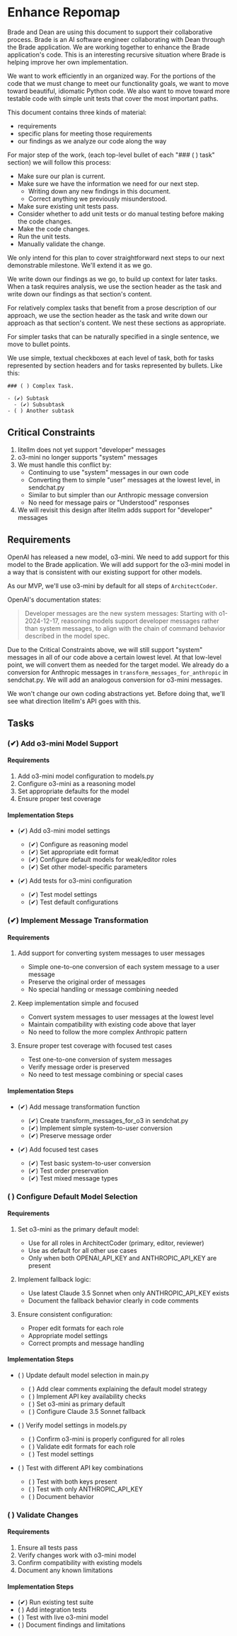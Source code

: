 # Enhance Repomap

Brade and Dean are using this document to support their collaborative process. Brade is an AI software engineer collaborating with Dean through the Brade application. We are working together to enhance the Brade application's code. This is an interesting recursive situation where Brade is helping improve her own implementation.

We want to work efficiently in an organized way. For the portions of the code that we must change to meet our functionality goals, we want to move toward beautiful, idiomatic Python code. We also want to move toward more testable code with simple unit tests that cover the most important paths.

This document contains three kinds of material:

- requirements
- specific plans for meeting those requirements
- our findings as we analyze our code along the way

For major step of the work, (each top-level bullet of each "### ( ) task" section) we will follow this process:

- Make sure our plan is current.
- Make sure we have the information we need for our next step.
  - Writing down any new findings in this document.
  - Correct anything we previously misunderstood.
- Make sure existing unit tests pass.
- Consider whether to add unit tests or do manual testing before making the code changes.
- Make the code changes.
- Run the unit tests.
- Manually validate the change.

We only intend for this plan to cover straightforward next steps to our next demonstrable milestone. We'll extend it as we go.

We write down our findings as we go, to build up context for later tasks. When a task requires analysis, we use the section header as the task and write down our findings as that section's content.

For relatively complex tasks that benefit from a prose description of our approach, we use the section header as the task and write down our approach as that section's content. We nest these sections as appropriate.

For simpler tasks that can be naturally specified in a single sentence, we move to bullet points.

We use simple, textual checkboxes at each level of task, both for tasks represented by section headers and for tasks represented by bullets. Like this:

```
### ( ) Complex Task.

- (✔︎) Subtask
  - (✔︎) Subsubtask
- ( ) Another subtask
```

## Critical Constraints

1. litellm does not yet support "developer" messages
2. o3-mini no longer supports "system" messages
3. We must handle this conflict by:
   - Continuing to use "system" messages in our own code
   - Converting them to simple "user" messages at the lowest level, in sendchat.py
   - Similar to but simpler than our Anthropic message conversion
   - No need for message pairs or "Understood" responses
4. We will revisit this design after litellm adds support for "developer" messages

## Requirements

OpenAI has released a new model, o3-mini. We need to add support for this model to the Brade application. We will add support for the o3-mini model in a way that is consistent with our existing support for other models.

As our MVP, we'll use o3-mini by default for all steps of `ArchitectCoder`.

OpenAI's documentation states:

> Developer messages are the new system messages: Starting with o1-2024-12-17, reasoning models support developer messages rather than system messages, to align with the chain of command behavior described in the model spec.

Due to the Critical Constraints above, we will still support "system" messages in all of our code above a certain lowest level. At that low-level point, we will convert them as needed for the target model. We already do a conversion for Anthropic messages in `transform_messages_for_anthropic` in sendchat.py. We will add an analogous conversion for o3-mini messages.

We won't change our own coding abstractions yet. Before doing that, we'll see what direction litellm's API goes with this.

## Tasks

### (✔︎) Add o3-mini Model Support

#### Requirements

1. Add o3-mini model configuration to models.py
2. Configure o3-mini as a reasoning model
3. Set appropriate defaults for the model
4. Ensure proper test coverage

#### Implementation Steps

- (✔︎) Add o3-mini model settings
  - (✔︎) Configure as reasoning model
  - (✔︎) Set appropriate edit format
  - (✔︎) Configure default models for weak/editor roles
  - (✔︎) Set other model-specific parameters

- (✔︎) Add tests for o3-mini configuration
  - (✔︎) Test model settings
  - (✔︎) Test default configurations

### (✔︎) Implement Message Transformation

#### Requirements

1. Add support for converting system messages to user messages
   - Simple one-to-one conversion of each system message to a user message
   - Preserve the original order of messages
   - No special handling or message combining needed

2. Keep implementation simple and focused
   - Convert system messages to user messages at the lowest level
   - Maintain compatibility with existing code above that layer
   - No need to follow the more complex Anthropic pattern

3. Ensure proper test coverage with focused test cases
   - Test one-to-one conversion of system messages
   - Verify message order is preserved
   - No need to test message combining or special cases

#### Implementation Steps

- (✔︎) Add message transformation function
  - (✔︎) Create transform_messages_for_o3 in sendchat.py
  - (✔︎) Implement simple system-to-user conversion
  - (✔︎) Preserve message order

- (✔︎) Add focused test cases
  - (✔︎) Test basic system-to-user conversion
  - (✔︎) Test order preservation
  - (✔︎) Test mixed message types

### ( ) Configure Default Model Selection

#### Requirements

1. Set o3-mini as the primary default model:
   - Use for all roles in ArchitectCoder (primary, editor, reviewer)
   - Use as default for all other use cases
   - Only when both OPENAI_API_KEY and ANTHROPIC_API_KEY are present

2. Implement fallback logic:
   - Use latest Claude 3.5 Sonnet when only ANTHROPIC_API_KEY exists
   - Document the fallback behavior clearly in code comments

3. Ensure consistent configuration:
   - Proper edit formats for each role
   - Appropriate model settings
   - Correct prompts and message handling

#### Implementation Steps

- ( ) Update default model selection in main.py
  - ( ) Add clear comments explaining the default model strategy
  - ( ) Implement API key availability checks
  - ( ) Set o3-mini as primary default
  - ( ) Configure Claude 3.5 Sonnet fallback

- ( ) Verify model settings in models.py
  - ( ) Confirm o3-mini is properly configured for all roles
  - ( ) Validate edit formats for each role
  - ( ) Test model settings

- ( ) Test with different API key combinations
  - ( ) Test with both keys present
  - ( ) Test with only ANTHROPIC_API_KEY
  - ( ) Document behavior

### ( ) Validate Changes

#### Requirements

1. Ensure all tests pass
2. Verify changes work with o3-mini model
3. Confirm compatibility with existing models
4. Document any known limitations

#### Implementation Steps

- (✔︎) Run existing test suite
- ( ) Add integration tests
- ( ) Test with live o3-mini model
- ( ) Document findings and limitations
